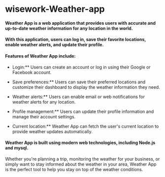 # wisework-Weather-app

#### Weather App is a web application that provides users with accurate and up-to-date weather information for any location in the world. 
#### With this application, users can log in, save their favorite locations, enable weather alerts, and update their profile.

#### Features of Weather App include:

- Login:**  Users can create an account or log in using their Google or Facebook account.

- Save preferences:**  Users can save their preferred locations and customize their dashboard to display the weather information they need.

- Weather alerts:**  Users can enable email or web notifications for weather alerts for any location.

- Profile management:**  Users can update their profile information and manage their account settings.

- Current location:**  Weather App can fetch the user's current location to provide weather updates automatically.

#### Weather App is built using modern web technologies, including  Node.js and mysql. 

Whether you're planning a trip, monitoring the weather for your business, or simply want to stay informed about the weather in your area, Weather App is the perfect tool to help you stay on top of the weather conditions.
